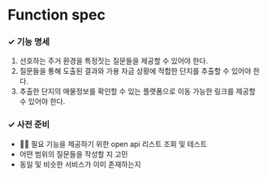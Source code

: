 # Function spec


### ✓ 기능 명세
1. 선호하는 주거 환경을 특정짓는 질문들을 제공할 수 있어야 한다.
2. 질문들을 통해 도출된 결과와 가용 자금 상황에 적합한 단지를 추출할 수 있어야 한다.
3. 추출한 단지의 매물정보를 확인할 수 있는 플랫폼으로 이동 가능한 링크를 제공할 수 있어야 한다.

### ✓ 사전 준비
- 🏃🏼 필요 기능을 제공하기 위한 open api 리스트 조회 및 테스트
- 어떤 범위의 질문들을 작성할 지 고민
- 동일 및 비슷한 서비스가 이미 존재하는지
 
